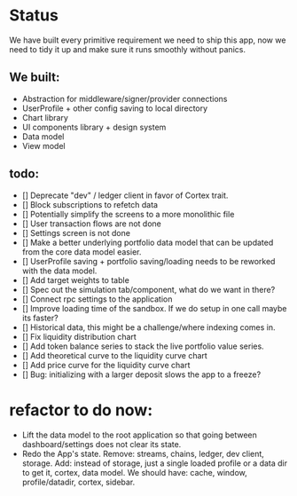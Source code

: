 # Status

We have built every primitive requirement we need to ship this app, now we need to tidy it up and make sure it runs smoothly without panics.

## We built:
- Abstraction for middleware/signer/provider connections
- UserProfile + other config saving to local directory
- Chart library
- UI components library + design system
- Data model
- View model


## todo:
- [] Deprecate "dev" / ledger client in favor of Cortex trait.
- [] Block subscriptions to refetch data
- [] Potentially simplify the screens to a more monolithic file
- [] User transaction flows are not done
- [] Settings screen is not done
- [] Make a better underlying portfolio data model that can be updated from the core data model easier.
- [] UserProfile saving + portfolio saving/loading needs to be reworked with the data model.
- [] Add target weights to table
- [] Spec out the simulation tab/component, what do we want in there?
- [] Connect rpc settings to the application
- [] Improve loading time of the sandbox. If we do setup in one call maybe its faster?
- [] Historical data, this might be a challenge/where indexing comes in.
- [] Fix liquidity distribution chart
- [] Add token balance series to stack the live portfolio value series.
- [] Add theoretical curve to the liquidity curve chart
- [] Add price curve for the liquidity curve chart
- [] Bug: initializing with a larger deposit slows the app to a freeze?


# refactor to do now:
- Lift the data model to the root application so that going between dashboard/settings does not clear its state.
- Redo the App's state. Remove: streams, chains, ledger, dev client, storage. Add: instead of storage, just a single loaded profile or a data dir to get it, cortex, data model. We should have: cache, window, profile/datadir, cortex, sidebar.